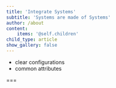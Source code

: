 ```yaml
---
title: 'Integrate Systems'
subtitle: 'Systems are made of Systems'
author: /about
content:
    items: '@self.children'
child_type: article
show_gallery: false
---
```


- clear configurations
- common attributes

===
